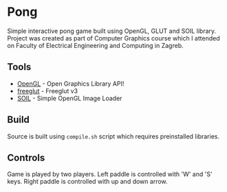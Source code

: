 # Pong

Simple interactive pong game built using OpenGL, GLUT and SOIL library. Project was created as part of Computer Graphics course which I attended on Faculty of Electrical Engineering and Computing in Zagreb.


## Tools 

* [OpenGL](https://www.opengl.org/) - Open Graphics Library API!
* [freeglut](https://www.opengl.org/resources/libraries/glut/) - Freeglut v3
* [SOIL](https://www.lonesock.net/soil.html) - Simple OpenGL Image Loader

## Build

Source is built using `compile.sh` script which requires preinstalled libraries.

## Controls

Game is played by two players. Left paddle is controlled with 'W' and 'S' keys. Right paddle is controlled with up and down arrow.